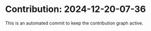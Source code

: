 # Contribution: 2024-12-20-07-36
This is an automated commit to keep the contribution graph active.
